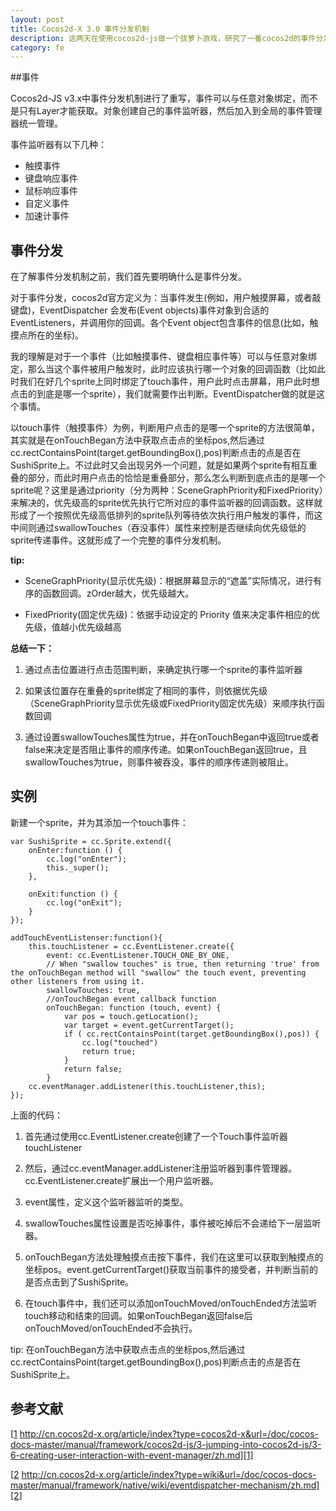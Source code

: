 ```yaml
---
layout: post
title: Cocos2d-X 3.0 事件分发机制
description: 这两天在使用cocos2d-js做一个拔萝卜游戏，研究了一番cocos2d的事件分发机制，总结分享一下。
category: fe
---
```


##事件

Cocos2d-JS v3.x中事件分发机制进行了重写，事件可以与任意对象绑定，而不是只有Layer才能获取。对象创建自己的事件监听器，然后加入到全局的事件管理器统一管理。

事件监听器有以下几种：

* 触摸事件
* 键盘响应事件
* 鼠标响应事件
* 自定义事件
* 加速计事件

## 事件分发

在了解事件分发机制之前，我们首先要明确什么是事件分发。

对于事件分发，cocos2d官方定义为：当事件发生(例如，用户触摸屏幕，或者敲键盘)，EventDispatcher 会发布(Event objects)事件对象到合适的EventListeners，并调用你的回调。各个Event object包含事件的信息(比如，触摸点所在的坐标)。

我的理解是对于一个事件（比如触摸事件、键盘相应事件等）可以与任意对象绑定，那么当这个事件被用户触发时，此时应该执行哪一个对象的回调函数（比如此时我们在好几个sprite上同时绑定了touch事件，用户此时点击屏幕，用户此时想点击的到底是哪一个sprite），我们就需要作出判断。EventDispatcher做的就是这个事情。

以touch事件（触摸事件）为例，判断用户点击的是哪一个sprite的方法很简单，其实就是在onTouchBegan方法中获取点击点的坐标pos,然后通过cc.rectContainsPoint(target.getBoundingBox(),pos)判断点击的点是否在SushiSprite上。不过此时又会出现另外一个问题，就是如果两个sprite有相互重叠的部分，而此时用户点击的恰恰是重叠部分，那么怎么判断到底点击的是哪一个sprite呢？这里是通过priority（分为两种：SceneGraphPriority和FixedPriority）来解决的，优先级高的sprite优先执行它所对应的事件监听器的回调函数。这样就形成了一个按照优先级高低排列的sprite队列等待依次执行用户触发的事件，而这中间则通过swallowTouches（吞没事件）属性来控制是否继续向优先级低的sprite传递事件。这就形成了一个完整的事件分发机制。

**tip:**

* SceneGraphPriority(显示优先级)：根据屏幕显示的“遮盖”实际情况，进行有序的函数回调。zOrder越大，优先级越大。

* FixedPriority(固定优先级)：依据手动设定的 Priority 值来决定事件相应的优先级，值越小优先级越高

**总结一下：**

1. 通过点击位置进行点击范围判断，来确定执行哪一个sprite的事件监听器

2. 如果该位置存在重叠的sprite绑定了相同的事件，则依据优先级（SceneGraphPriority显示优先级或FixedPriority固定优先级）来顺序执行函数回调

3. 通过设置swallowTouches属性为true，并在onTouchBegan中返回true或者false来决定是否阻止事件的顺序传递。如果onTouchBegan返回true，且swallowTouches为true，则事件被吞没，事件的顺序传递则被阻止。

## 实例

新建一个sprite，并为其添加一个touch事件：

    var SushiSprite = cc.Sprite.extend({
	    onEnter:function () {
	        cc.log("onEnter");
	        this._super();
	    },
	 
	    onExit:function () {
	        cc.log("onExit");
	    }
    });

    addTouchEventListenser:function(){
	    this.touchListener = cc.EventListener.create({
	        event: cc.EventListener.TOUCH_ONE_BY_ONE,
	        // When "swallow touches" is true, then returning 'true' from the onTouchBegan method will "swallow" the touch event, preventing other listeners from using it.
	        swallowTouches: true,
	        //onTouchBegan event callback function                      
	        onTouchBegan: function (touch, event) { 
	            var pos = touch.getLocation();
	            var target = event.getCurrentTarget();  
	            if ( cc.rectContainsPoint(target.getBoundingBox(),pos)) {
	                cc.log("touched")
	                return true;
	            }
	            return false;
	        }
	    cc.eventManager.addListener(this.touchListener,this);
    });


上面的代码：

1. 首先通过使用cc.EventListener.create创建了一个Touch事件监听器touchListener

2. 然后，通过cc.eventManager.addListener注册监听器到事件管理器。cc.EventListener.create扩展出一个用户监听器。

3. event属性，定义这个监听器监听的类型。

4. swallowTouches属性设置是否吃掉事件，事件被吃掉后不会递给下一层监听器。 

5. onTouchBegan方法处理触摸点击按下事件，我们在这里可以获取到触摸点的坐标pos。event.getCurrentTarget()获取当前事件的接受者，并判断当前的是否点击到了SushiSprite。 

6. 在touch事件中，我们还可以添加onTouchMoved/onTouchEnded方法监听touch移动和结束的回调。如果onTouchBegan返回false后onTouchMoved/onTouchEnded不会执行。

tip: 在onTouchBegan方法中获取点击点的坐标pos,然后通过cc.rectContainsPoint(target.getBoundingBox(),pos)判断点击的点是否在SushiSprite上。


## 参考文献
[[1] http://cn.cocos2d-x.org/article/index?type=cocos2d-x&url=/doc/cocos-docs-master/manual/framework/cocos2d-js/3-jumping-into-cocos2d-js/3-6-creating-user-interaction-with-event-manager/zh.md][1]

[[2] http://cn.cocos2d-x.org/article/index?type=wiki&url=/doc/cocos-docs-master/manual/framework/native/wiki/eventdispatcher-mechanism/zh.md][2]



[1]: http://cn.cocos2d-x.org/article/index?type=cocos2d-x&url=/doc/cocos-docs-master/manual/framework/cocos2d-js/3-jumping-into-cocos2d-js/3-6-creating-user-interaction-with-event-manager/zh.md
[2]: http://cn.cocos2d-x.org/article/index?type=wiki&url=/doc/cocos-docs-master/manual/framework/native/wiki/eventdispatcher-mechanism/zh.md
